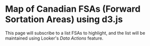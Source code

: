 # Map of Canadian FSAs (Forward Sortation Areas) using d3.js #
This page will subscribe to a list FSAs to highlight, and the list will be maintained using Looker's *Data Actions* feature.
